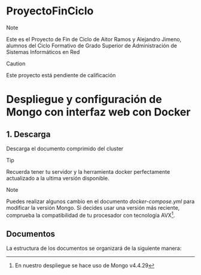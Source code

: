 # ProyectoFinCiclo
> [!NOTE] 
> Este es el Proyecto de Fin de Ciclo de Aitor Ramos y Alejandro Jimeno, alumnos del Ciclo Formativo de Grado Superior de Administración de Sistemas Informáticos en Red

> [!CAUTION]
> Este proyecto está pendiente de calificación

# Despliegue y configuración de Mongo con interfaz web con Docker

## 1. Descarga

Descarga el documento comprimido del cluster 

<!--Enlace para descargar el archivo o no-->

> [!TIP]
> Recuerda tener tu servidor y la herramienta docker perfectamente actualizado a la ultima versión disponible.

>[!NOTE]
> Puedes realizar algunos cambio en el documento *docker-compose.yml* para modificar la versión Mongo. Si decides usar una versión más reciente, comprueba la compatibilidad de tu procesador con tecnología AVX[^1].

## Documentos

La estructura de los documentos se organizará de la siguiente manera:


[^1]: En nuestro despliegue se hace uso de Mongo v4.4.29